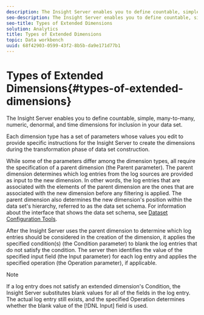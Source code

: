 ```yaml
---
description: The Insight Server enables you to define countable, simple, many-to-many, numeric, denormal, and time dimensions for inclusion in your data set.
seo-description: The Insight Server enables you to define countable, simple, many-to-many, numeric, denormal, and time dimensions for inclusion in your data set.
seo-title: Types of Extended Dimensions
solution: Analytics
title: Types of Extended Dimensions
topic: Data workbench
uuid: 68f42903-0599-43f2-8b5b-da9e171d77b1
---
```


# Types of Extended Dimensions{#types-of-extended-dimensions}

The Insight Server enables you to define countable, simple, many-to-many, numeric, denormal, and time dimensions for inclusion in your data set.

 Each dimension type has a set of parameters whose values you edit to provide specific instructions for the Insight Server to create the dimensions during the transformation phase of data set construction.

While some of the parameters differ among the dimension types, all require the specification of a parent dimension (the Parent parameter). The parent dimension determines which log entries from the log sources are provided as input to the new dimension. In other words, the log entries that are associated with the elements of the parent dimension are the ones that are associated with the new dimension before any filtering is applied. The parent dimension also determines the new dimension's position within the data set's hierarchy, referred to as the data set schema. For information about the interface that shows the data set schema, see [Dataset Configuration Tools](../../../../home/c-dataset-const-proc/c-dataset-config-tools/c-dataset-config-tools.md#concept-6e058b7691834cf79dcfd1573f78d4f5).

After the Insight Server uses the parent dimension to determine which log entries should be considered in the creation of the dimension, it applies the specified condition(s) (the Condition parameter) to blank the log entries that do not satisfy the condition. The server then identifies the value of the specified input field (the Input parameter) for each log entry and applies the specified operation (the Operation parameter), if applicable.

>[!NOTE]
>
>If a log entry does not satisfy an extended dimension's Condition, the Insight Server substitutes blank values for all of the fields in the log entry. The actual log entry still exists, and the specified Operation determines whether the blank value of the [!DNL Input] field is used.

